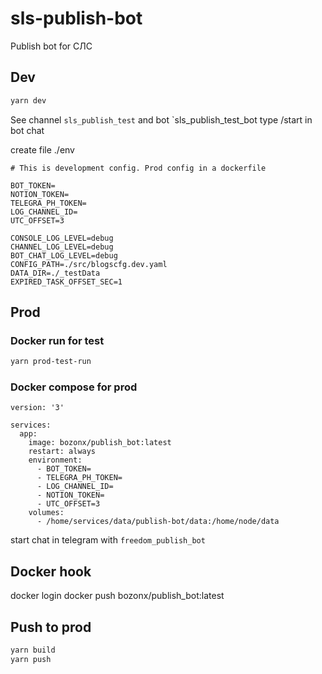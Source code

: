 # sls-publish-bot
Publish bot for СЛС

## Dev

```bash
yarn dev
```

See channel `sls_publish_test`
and bot `sls_publish_test_bot
type /start in bot chat

create file ./env

```
# This is development config. Prod config in a dockerfile

BOT_TOKEN=
NOTION_TOKEN=
TELEGRA_PH_TOKEN=
LOG_CHANNEL_ID=
UTC_OFFSET=3

CONSOLE_LOG_LEVEL=debug
CHANNEL_LOG_LEVEL=debug
BOT_CHAT_LOG_LEVEL=debug
CONFIG_PATH=./src/blogscfg.dev.yaml
DATA_DIR=./_testData
EXPIRED_TASK_OFFSET_SEC=1
```

## Prod

### Docker run for test

```bash
yarn prod-test-run
```

### Docker compose for prod

```
version: '3'

services:
  app:
    image: bozonx/publish_bot:latest
    restart: always
    environment:
      - BOT_TOKEN=
      - TELEGRA_PH_TOKEN=
      - LOG_CHANNEL_ID=
      - NOTION_TOKEN=
      - UTC_OFFSET=3
    volumes:
      - /home/services/data/publish-bot/data:/home/node/data
```

start chat in telegram with `freedom_publish_bot`

## Docker hook

docker login
docker push bozonx/publish_bot:latest

## Push to prod

```bash
yarn build
yarn push
```